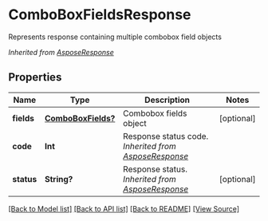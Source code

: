 ﻿# ComboBoxFieldsResponse
Represents response containing multiple combobox field objects

*Inherited from [AsposeResponse](AsposeResponse.md)*
## Properties
Name | Type | Description | Notes
------------ | ------------- | ------------- | -------------
**fields** | [**ComboBoxFields?**](ComboBoxFields.md) | Combobox fields object | [optional]
**code** | **Int** | Response status code.<br />*Inherited from [AsposeResponse](AsposeResponse.md)* | 
**status** | **String?** | Response status.<br />*Inherited from [AsposeResponse](AsposeResponse.md)* | [optional]

[[Back to Model list]](../README.md#documentation-for-models) [[Back to API list]](../README.md#documentation-for-api-endpoints) [[Back to README]](../README.md) [[View Source]](../AsposePdfCloud/Models/ComboBoxFieldsResponse.swift)

